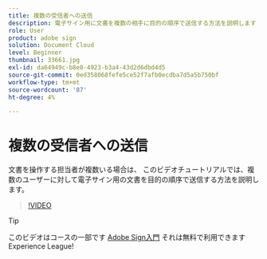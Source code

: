 ```yaml
---
title: 複数の受信者への送信
description: 電子サイン用に文書を複数の相手に目的の順序で送信する方法を説明します
role: User
product: adobe sign
solution: Document Cloud
level: Beginner
thumbnail: 33661.jpg
exl-id: da64949c-b8e0-4923-b3a4-43d2d6dbd4d5
source-git-commit: 0ed358068fefe5ce52f7afb0ecdba7d5a5b750bf
workflow-type: tm+mt
source-wordcount: '87'
ht-degree: 4%

---
```


# 複数の受信者への送信

文書を操作する担当者が複数いる場合は、 このビデオチュートリアルでは、複数のユーザーに対して電子サイン用の文書を目的の順序で送信する方法を説明します。

>[!VIDEO](https://video.tv.adobe.com/v/33661?hidetitle=true)

>[!TIP]
>
>このビデオはコースの一部です [Adobe Sign入門](https://experienceleague.adobe.com/?recommended=Sign-U-1-2020.1) それは無料で利用できますExperience League!
